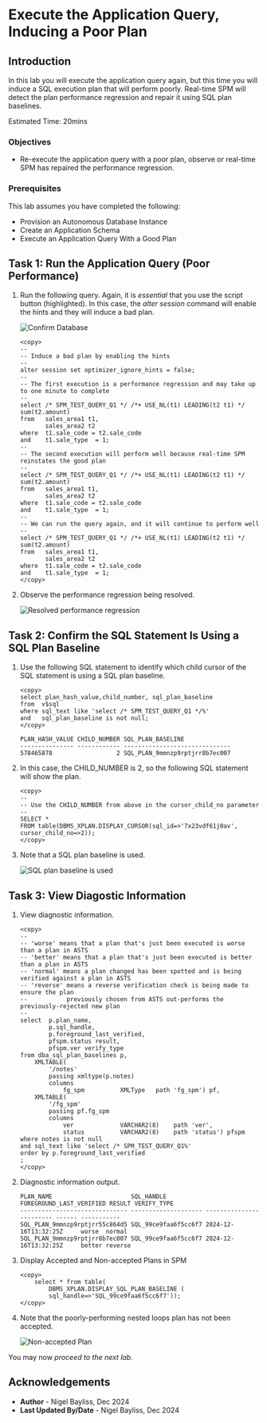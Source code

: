 # Execute the Application Query, Inducing a Poor Plan

## Introduction

In this lab you will execute the application query again, but this time you will induce a SQL execution plan that will perform poorly. Real-time SPM will detect the plan performance regression and repair it using SQL plan baselines.

Estimated Time: 20mins

### Objectives
- Re-execute the application query with a poor plan, observe or real-time SPM has repaired the performance regression.

### Prerequisites
This lab assumes you have completed the following:

- Provision an Autonomous Database Instance
- Create an Application Schema
- Execute an Application Query With a Good Plan

## Task 1: Run the Application Query (Poor Performance)

1. Run the following query. Again, it is *essential* that you use the script button (highlighted). In this case, the *alter session* command will enable the hints and they will induce a bad plan. 

    ![Confirm Database](./images/run-script-button2.png)

    ```
	<copy>
    --
    -- Induce a bad plan by enabling the hints
    --
    alter session set optimizer_ignore_hints = false;
    --
    -- The first execution is a performance regression and may take up to one minute to complete
    --
    select /* SPM_TEST_QUERY_Q1 */ /*+ USE_NL(t1) LEADING(t2 t1) */ sum(t2.amount)
    from   sales_area1 t1, 
           sales_area2 t2
    where  t1.sale_code = t2.sale_code
    and    t1.sale_type  = 1;
    --
    -- The second execution will perform well because real-time SPM reinstates the good plan
    --
    select /* SPM_TEST_QUERY_Q1 */ /*+ USE_NL(t1) LEADING(t2 t1) */ sum(t2.amount)
    from   sales_area1 t1, 
           sales_area2 t2
    where  t1.sale_code = t2.sale_code
    and    t1.sale_type  = 1;
    --
    -- We can run the query again, and it will continue to perform well
    --
    select /* SPM_TEST_QUERY_Q1 */ /*+ USE_NL(t1) LEADING(t2 t1) */ sum(t2.amount)
    from   sales_area1 t1, 
           sales_area2 t2
    where  t1.sale_code = t2.sale_code
    and    t1.sale_type  = 1;    
	</copy>
	```

3. Observe the performance regression being resolved.

    ![Resolved performance regression](./images/perf.png)

## Task 2: Confirm the SQL Statement Is Using a SQL Plan Baseline

1. Use the following SQL statement to identify which child cursor of the SQL statement is using a SQL plan baseline.

    ```
	<copy>
    select plan_hash_value,child_number, sql_plan_baseline
    from  v$sql 
    where sql_text like 'select /* SPM_TEST_QUERY_Q1 */%'
    and   sql_plan_baseline is not null;
    </copy>
	```

    ```
    PLAN_HASH_VALUE CHILD_NUMBER SQL_PLAN_BASELINE              
    --------------- ------------ ------------------------------ 
    578465878                  2 SQL_PLAN_9mmnzp9rptjrr8b7ec007 
    ```

2. In this case, the CHILD_NUMBER is 2, so the following SQL statement will show the plan.
    ```
	<copy>
    --
    -- Use the CHILD_NUMBER from above in the cursor_child_no parameter
    --
    SELECT *
    FROM table(DBMS_XPLAN.DISPLAY_CURSOR(sql_id=>'7x23vdf61j0av', cursor_child_no=>2));    
    </copy>
	```

3. Note that a SQL plan baseline is used.

    ![SQL plan baseline is used](./images/baseline-used.png)

## Task 3: View Diagostic Information

1. View diagnostic information.

    ```
    <copy>
    --
    -- 'worse' means that a plan that's just been executed is worse than a plan in ASTS
    -- 'better' means that a plan that's just been executed is better than a plan in ASTS
    -- 'normal' means a plan changed has been spotted and is being verified against a plan in ASTS
    -- 'reverse' means a reverse verification check is being made to ensure the plan
    --           previously chosen from ASTS out-performs the previously-rejected new plan
    --
    select  p.plan_name, 
            p.sql_handle, 
            p.foreground_last_verified, 
            pfspm.status result, 
            pfspm.ver verify_type
    from dba_sql_plan_baselines p,
        XMLTABLE(
            '/notes'
            passing xmltype(p.notes)
            columns
                fg_spm          XMLType   path 'fg_spm') pf,
        XMLTABLE(
            '/fg_spm'
            passing pf.fg_spm
            columns
                ver             VARCHAR2(8)    path 'ver',
                status          VARCHAR2(8)    path 'status') pfspm
    where notes is not null
    and sql_text like 'select /* SPM_TEST_QUERY_Q1%'
    order by p.foreground_last_verified
    ;
	</copy>
    ```

2. Diagnostic information output.

    ```
    PLAN_NAME                      SQL_HANDLE           FOREGROUND_LAST_VERIFIED RESULT VERIFY_TYPE 
    ------------------------------ -------------------- ------------------------ ------ ----------- 
    SQL_PLAN_9mmnzp9rptjrr55c864d5 SQL_99ce9faa6f5cc6f7 2024-12-16T13:32:25Z     worse  normal      
    SQL_PLAN_9mmnzp9rptjrr8b7ec007 SQL_99ce9faa6f5cc6f7 2024-12-16T13:32:25Z     better reverse 

    ```

3. Display Accepted and Non-accepted Plans in SPM

    ```
    <copy>
        select * from table(
            DBMS_XPLAN.DISPLAY_SQL_PLAN_BASELINE (
            sql_handle=>'SQL_99ce9faa6f5cc6f7'));
	</copy>
    ```

4. Note that the poorly-performing nested loops plan has not been accepted.

    ![Non-accepted Plan](./images/non-accepted.png)

You may now *proceed to the next lab.*

## Acknowledgements
* **Author** - Nigel Bayliss, Dec 2024
* **Last Updated By/Date** - Nigel Bayliss, Dec 2024